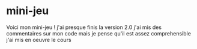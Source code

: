 # mini-jeu
Voici mon mini-jeu ! j'ai presque finis la version 2.0 
j'ai mis des commentaires sur mon code mais je pense qu'il est assez comprehensible
j'ai mis en oeuvre le cours
